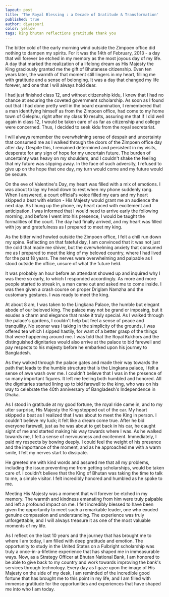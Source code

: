 ```yaml
---
layout: post
title: 'The Royal Blessing : a Decade of Gratitude & Transformation'
published: true
author: diwaspuri
color: yellow
tags: king bhutan reflections gratitude thank you
---
```


The bitter cold of the early morning wind outside the Zimpoen office did nothing to dampen my spirits. For it was the 14th of February, 2013 - a day that will forever be etched in my memory as the most joyous day of my life. A day that marked the realization of a lifelong dream as His Majesty the King graciously granted me the gift of Bhutanese citizenship. Even ten years later, the warmth of that moment still lingers in my heart, filling me with gratitude and a sense of belonging. It was a day that changed my life forever, and one that I will always hold dear.

I had just finished class 12, and without citizenship kidu, I knew that I had no chance at securing the coveted government scholarship. As soon as I found out that I had done pretty well in the board examination, I remembered that a man identifying himself as from the Zimpoen office, had come to my home town of Gelephu, right after my class 10 results, assuring me that if I did well again in class 12, I would be taken care of as far as citizenship and college were concerned. Thus, I decided to seek kidu from the royal secretariat.

I will always remember the overwhelming sense of despair and uncertainty that consumed me as I walked through the doors of the Zimpoen office day after day. Despite this, I remained determined and persistent in my visits, desperate for any sign of hope for my uncertain future. The burden of uncertainty was heavy on my shoulders, and I couldn't shake the feeling that my future was slipping away. In the face of such adversity, I refused to give up on the hope that one day, my turn would come and my future would be secure.

On the eve of Valentine's Day, my heart was filled with a mix of emotions. I was about to lay my head down to rest when my phone suddenly rang. When I answered, a court official's voice filled my ears and my heart skipped a beat with elation - His Majesty would grant me an audience the next day. As I hung up the phone, my heart raced with excitement and anticipation. I was informed that I would need to arrive early the following morning, and before I went into his presence, I would be taught the formalities of the court. The day had finally arrived, and my heart was filled with joy and gratefulness as I prepared to meet my king.

As the bitter wind howled outside the Zimpoen office, I felt a chill run down my spine. Reflecting on that fateful day, I am convinced that it was not just the cold that made me shiver, but the overwhelming anxiety that consumed me as I prepared to meet the king of my beloved country, where I had lived for the past 18 years. The nerves were overwhelming and palpable as I stood outside the office, unsure of what the future held. 

It was probably an hour before an attendant showed up and inquired why I was there so early, to which I responded accordingly. As more and more people started to streak in, a man came out and asked me to come inside. I was then given a crash course on proper Driglam Namzha and the customary gestures. I was ready to meet the king.

At about 8 am, I was taken to the Lingkana Palace, the humble but elegant abode of our beloved king. The palace may not be grand or imposing, but it exudes a charm and elegance that make it truly special. As I walked through the palace's gardens, I couldn't help but feel a sense of peace and tranquility. No sooner was I taking in the simplicity of the grounds, I was offered tea which I sipped hastily, for want of a better grasp of the things that were happening around me. I was told that the Royal Kukhors and the distinguished dignitaries would also arrive at the palace to bid farewell and pay respects to his majesty before he embarked upon his journey to Bangladesh.

As they walked through the palace gates and made their way towards the path that leads to the humble structure that is the Lingkana palace, I felt a sense of awe wash over me. I couldn't believe that I was in the presence of so many important figures. It left me feeling both humbled and honored. All the dignitaries started lining up to bid farewell to the king, who was on his way to celebrate the 40th anniversary of Bangladesh's Independence in Dhaka.

As I stood in gratitude at my good fortune, the royal ride came in, and to my utter surprise, His Majesty the King stepped out of the car. My heart skipped a beat as I realized that I was about to meet the King in person. I couldn't believe my luck; it felt like a dream come true.
After he bid everyone farewell, just as he was about to get back in his car, he caught sight of me and started making his way towards where I was. As he walked towards me, I felt a sense of nervousness and excitement. Immediately, I paid my respects by bowing deeply. I could feel the weight of his presence and the importance of the moment, and as he approached me with a warm smile, I felt my nerves start to dissipate.

He greeted me with kind words and assured me that all my problems, including the issue preventing me from getting scholarships, would be taken care of. I couldn't believe that the King of Bhutan was taking the time to talk to me, a simple visitor. I felt incredibly honored and humbled as he spoke to me. 

Meeting His Majesty was a moment that will forever be etched in my memory. The warmth and kindness emanating from him were truly palpable and left a profound impact on me. I felt incredibly blessed to have been given the opportunity to meet such a remarkable leader, one who exuded genuine compassion and understanding. The experience was truly unforgettable, and I will always treasure it as one of the most valuable moments of my life.

As I reflect on the last 10 years and the journey that has brought me to where I am today, I am filled with deep gratitude and emotion. The opportunity to study in the United States on a Fulbright scholarship was truly a once-in-a-lifetime experience that has shaped me in immeasurable ways. Now, as a Strategy Officer at Bhutan National Bank, I am honored to be able to give back to my country and work towards improving the bank's services through technology. Every day as I gaze upon the image of His Majesty on the side of my desk, I am reminded of the incredible good fortune that has brought me to this point in my life, and I am filled with immense gratitude for the opportunities and experiences that have shaped me into who I am today.
